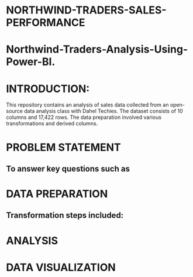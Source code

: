 # NORTHWIND-TRADERS-SALES-PERFORMANCE
# Northwind-Traders-Analysis-Using-Power-BI.
 # INTRODUCTION: 
  This repository contains an analysis of sales data collected from an open-source data analysis class with Dahel Techies. The dataset consists of 10 columns and 17,422 rows. The data preparation involved various transformations and derived columns.

# PROBLEM STATEMENT
 ## To answer key questions such as 

# DATA PREPARATION
   ## Transformation steps included:
    

# ANALYSIS

# DATA VISUALIZATION


  






 
